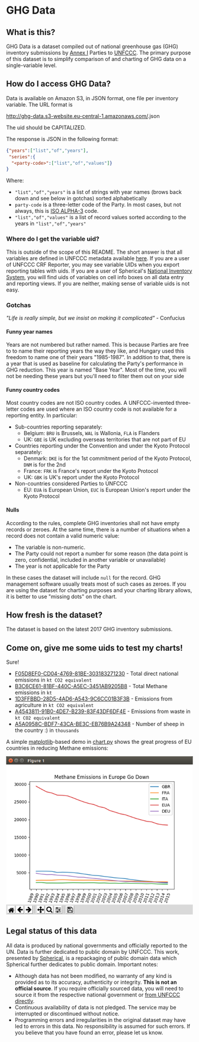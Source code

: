 # GHG Data

## What is this?
GHG Data is a dataset compiled out of national greenhouse gas (GHG) inventory submissions by 
[Annex I](http://unfccc.int/parties_and_observers/parties/annex_i/items/2774.php) Parties to 
[UNFCCC](http://unfccc.int). The primary purpose of this dataset is to simplify comparison of and charting of GHG
data on a single-variable level. 

## How do I access GHG Data? 
Data is available on Amazon S3, in JSON format, one file per inventory variable. The URL format is 
 
http://ghg-data.s3-website.eu-central-1.amazonaws.com/<VARIABLE-UID>.json

The uid should be CAPITALIZED. 

The response is JSON in the following format: 

```json
{"years":["list","of","years"],
 "series":{
  "<party-code>":["list","of","values"]}
}
```
Where: 

* `"list","of","years"` is a list of strings with year names (brows back down and see below in gotchas) sorted alphabetically
* `party-code` is a three-letter code of the Party. In most cases, but not always, this is [ISO ALPHA-3](https://www.iso.org/obp/ui/#search) code.
* `"list","of","values"` is a list of record values sorted according to the years in `"list","of","years"`

### Where do I get the variable uid? 

This is outside of the scope of this README. The short answer is that all variables are defined in UNFCCC metadata 
available [here](https://confluence.unfccc.int/download/attachments/17137769/meta_data_6.0.3.xml.zip).
If you are a user of UNFCCC CRF Reporter, you may see variable UIDs when you export reporting tables with uids. 
If you are a user of Spherical's [National Inventory System](http://nis.spherical.pm), you will find uids of variables
on cell info boxes on all data entry and reporting views. If you are neither, making sense of variable uids is not easy.

### Gotchas
_"Life is really simple, but we insist on making it complicated"_ - Confucius

#### Funny year names
Years are not numbered but rather named. This is because Parties are free to to name their reporting years the way they 
like, and Hungary used this freedom to name one of their years "1985-1987". In addition to that, there is a year that is
used as baseline for calculating the Party's performance in GHG reduction. This year is named "Base Year". Most of the 
time, you will not be needing these years but you'll need to filter them out on your side
 
#### Funny country codes

Most country codes are not ISO country codes. A UNFCCC-invented three-letter codes are used where an ISO country code 
is not available for a reporting entity. In particular:  

* Sub-countries reporting separately:
  * Belgium: `BRU` is Brussels, `WAL` is Wallonia, `FLA` is Flanders
  * UK: `GBE` is UK excluding overseas territories that are not part of EU
* Countries reporting under the Convention and under the Kyoto Protocol separately:
  * Denmark: `DKE` is for the 1st commitment period of the Kyoto Protocol, `DNM` is for the 2nd
  * France: `FRK` is France's report under the Kyoto Protocol
  * UK: `GBK` is UK's report under the Kyoto Protocol
* Non-countries considered Parties to UNFCCC
  * EU: `EUA` is European Union, `EUC` is European Union's report under the Kyoto Protocol  

#### Nulls
According to the rules, complete GHG inventories shall not have empty records or zeroes. At the same time, there is a number
of situations when a record does not contain a valid numeric value:
* The variable is non-numeric. 
* The Party could not report a number for some reason (the data point is zero, confidential, included in another 
variable or unavailable)
* The year is not applicable for the Party

In these cases the dataset will include `null` for the record. GHG management software usually treats most of such
cases as zeroes. If you are using the dataset for charting purposes and your charting library allows, it is better to 
use "missing dots" on the chart. 

## How fresh is the dataset? 

The dataset is based on the latest 2017 GHG inventory submissions.

## Come on, give me some uids to test my charts!

Sure! 
* [F05D8EF0-CD04-4769-81BE-303183271230](http://ghg-data.s3-website.eu-central-1.amazonaws.com/F05D8EF0-CD04-4769-81BE-303183271230.json) - Total direct national emissions in `kt CO2 equivalent`
* [B3C6CE61-81BF-440C-A5EC-3451AB9205B8](http://ghg-data.s3-website.eu-central-1.amazonaws.com/B3C6CE61-81BF-440C-A5EC-3451AB9205B8.json) - Total Methane emissions in `kt`
* [1D3FFBBD-28D5-4AD6-A543-9C6CC01B3F3B](http://ghg-data.s3-website.eu-central-1.amazonaws.com/1D3FFBBD-28D5-4AD6-A543-9C6CC01B3F3B.json) - Emissions from agriculture in `kt CO2 equivalent`
* [A4543811-91B0-4DE7-B239-83F43DF6DF4E](http://ghg-data.s3-website.eu-central-1.amazonaws.com/A4543811-91B0-4DE7-B239-83F43DF6DF4E.json) - Emissions from waste in `kt CO2 equivalent`
* [A5A0958C-BDF7-43CA-BE3C-EB76B9A24348](http://ghg-data.s3-website.eu-central-1.amazonaws.com/A5A0958C-BDF7-43CA-BE3C-EB76B9A24348.json) - Number of sheep in the country :) in `thousands`

A simple [matplotlib](http://matplotlib.org)-based demo in [chart.py](https://github.com/sphericalpm/ghgdata/blob/master/chart.py) shows the great progress of EU countries in 
reducing Methane emissions: 

![Methane Down](https://raw.githubusercontent.com/sphericalpm/ghgdata/master/images/methane_down.png)
 

## Legal status of this data
All data is produced by national governments and officially reported to the UN. Data is further dedicated to public 
domain by UNFCCC. This work, presented by [Spherical](http://www.spherical.pm), is a repackaging of public domain 
data which Spherical further dedicates to public domain. Important notes: 
* Although data has not been modified, no warranty of any kind is provided as to its accuracy, authenticity or integrity. 
**This is not an official source**. If you require officially sourced data, you will need to source it from the respective
national government or [from UNFCCC directly](http://unfccc.int/national_reports/annex_i_ghg_inventories/national_inventories_submissions/items/10116.php).
* Continuous availability of data is not pledged. The service may be interrupted or discontinued without notice. 
* Programming errors and irregularities in the original dataset may have led to errors in this data. No responsibility
is assumed for such errors. If you believe that you have found an error, please let us know. 
 
 